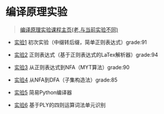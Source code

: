 # 编译原理实验 

> [编译原理实验课程主页(老,与当前实验不同)](https://www.yuque.com/antony-ovwk7/fg445v)

+ [实验1](experiment1) 初次实验（中缀转后缀，简单正则表达式）grade:91

+ [实验2](experiment2) 正则表达式（基于正则表达式的LaTex解析器）grade:94

+ [实验3](experiment3) 从正则表达式到NFA（MYT算法）grade:90

+ [实验4](experiment4) 从NFA到DFA（子集构造法）grade:85

+ [实验5](experiment5) 简易Python编译器 

+ [实验6](./experiment6/) 基于PLY的四则运算词法单元识别

    


